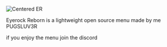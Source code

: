 ![Centered ER](https://github.com/user-attachments/assets/10703cd1-ce4c-41ce-a115-09bf4b94c14e)


Eyerock Reborn is a lightweight open source menu made by me PUGSLUV3R

if you enjoy the menu join the discord
